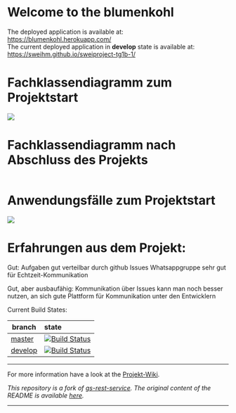 






# Welcome to the blumenkohl

The deployed application is available at: https://blumenkohl.herokuapp.com/<br>
The current deployed application in **develop** state is available at: https://sweihm.github.io/sweiproject-tg1b-1/

<h1>Fachklassendiagramm zum Projektstart</h1>

<img src="https://raw.githubusercontent.com/sweIhm/sweiproject-tg1b-1/master/Dokumente/Analyse-Fachklassenmodell15.11.png">

<h1>Fachklassendiagramm nach Abschluss des Projekts</h1>

<img src="">

<h1>Anwendungsfälle zum Projektstart</h1> 

<img src="https://raw.githubusercontent.com/sweIhm/sweiproject-tg1b-1/master/Dokumente/Anwendungsfaelle.png">



<h1> Erfahrungen aus dem Projekt: </h1>

Gut: Aufgaben gut verteilbar durch github Issues
     Whatsappgruppe sehr gut für Echtzeit-Kommunikation

Gut, aber ausbaufähig: Kommunikation über Issues kann man noch besser nutzen, an sich gute Plattform für Kommunikation unter den Entwicklern



Current Build States:

|branch|state|
|------|:-------------|
|[master](https://github.com/sweIhm/sweiproject-tg1b-1/tree/master)|[![Build Status](https://travis-ci.org/sweIhm/sweiproject-tg2b-7.svg?branch=master)](https://travis-ci.org/sweIhm/sweiproject-tg1b-1)
|[develop](https://github.com/sweIhm/sweiproject-tg1b-1/tree/develop)|[![Build Status](https://travis-ci.org/sweIhm/sweiproject-tg2b-7.svg?branch=develop)](https://travis-ci.org/sweIhm/sweiproject-tg1b-1)

-----
For more information have a look at the [Projekt-Wiki](https://github.com/sweIhm/sweiproject-tg1b-1/wiki).

*This repository is a fork of [gs-rest-service](https://github.com/spring-guides/gs-rest-service). 
The original content of the README is available [here](https://github.com/sweIhm/sweiproject-tg2b-7/blob/master/doc/archive/README.adoc).*

----
